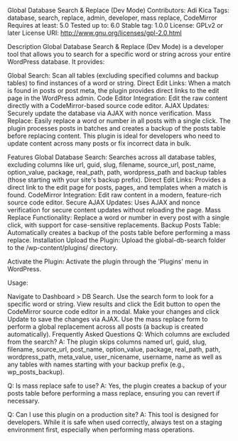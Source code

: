 Global Database Search & Replace (Dev Mode)
Contributors: Adi Kica
Tags: database, search, replace, admin, developer, mass replace, CodeMirror
Requires at least: 5.0
Tested up to: 6.0
Stable tag: 1.0.0
License: GPLv2 or later
License URI: http://www.gnu.org/licenses/gpl-2.0.html

Description
Global Database Search & Replace (Dev Mode) is a developer tool that allows you to search for a specific word or string across your entire WordPress database. It provides:

Global Search: Scan all tables (excluding specified columns and backup tables) to find instances of a word or string.
Direct Edit Links: When a match is found in posts or post meta, the plugin provides direct links to the edit page in the WordPress admin.
Code Editor Integration: Edit the raw content directly with a CodeMirror-based source code editor.
AJAX Updates: Securely update the database via AJAX with nonce verification.
Mass Replace: Easily replace a word or number in all posts with a single click. The plugin processes posts in batches and creates a backup of the posts table before replacing content.
This plugin is ideal for developers who need to update content across many posts or fix incorrect data in bulk.

Features
Global Database Search: Searches across all database tables, excluding columns like url, guid, slug, filename, source_url, post_name, option_value, package, real_path, path, wordpress_path and backup tables (those starting with your site's backup prefix).
Direct Edit Links: Provides a direct link to the edit page for posts, pages, and templates when a match is found.
CodeMirror Integration: Edit raw content in a modern, feature-rich source code editor.
Secure AJAX Updates: Uses AJAX and nonce verification for secure content updates without reloading the page.
Mass Replace Functionality: Replace a word or number in every post with a single click, with support for case-sensitive replacements.
Backup Posts Table: Automatically creates a backup of the posts table before performing a mass replace.
Installation
Upload the Plugin:
Upload the global-db-search folder to the /wp-content/plugins/ directory.

Activate the Plugin:
Activate the plugin through the 'Plugins' menu in WordPress.

Usage:

Navigate to Dashboard > DB Search.
Use the search form to look for a specific word or string.
View results and click the Edit button to open the CodeMirror source code editor in a modal.
Make your changes and click Update to save the changes via AJAX.
Use the mass replace form to perform a global replacement across all posts (a backup is created automatically).
Frequently Asked Questions
Q: Which columns are excluded from the search?
A: The plugin skips columns named url, guid, slug, filename, source_url, post_name, option_value, package, real_path, path, wordpress_path, meta_value, user_nicename, username, name as well as any tables with names starting with your backup prefix (e.g., wp_posts_backup).

Q: Is mass replace safe to use?
A: Yes, the plugin creates a backup of your posts table before performing a mass replace, ensuring you can revert if necessary.

Q: Can I use this plugin on a production site?
A: This tool is designed for developers. While it is safe when used correctly, always test on a staging environment first, especially when performing mass operations.
